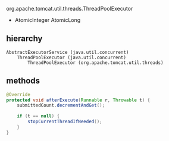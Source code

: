 org.apache.tomcat.util.threads.ThreadPoolExecutor

* AtomicInteger AtomicLong

## hierarchy
```
AbstractExecutorService (java.util.concurrent)
    ThreadPoolExecutor (java.util.concurrent)
        ThreadPoolExecutor (org.apache.tomcat.util.threads)
```

## methods

```java
@Override
protected void afterExecute(Runnable r, Throwable t) {
    submittedCount.decrementAndGet();

    if (t == null) {
        stopCurrentThreadIfNeeded();
    }
}
```
